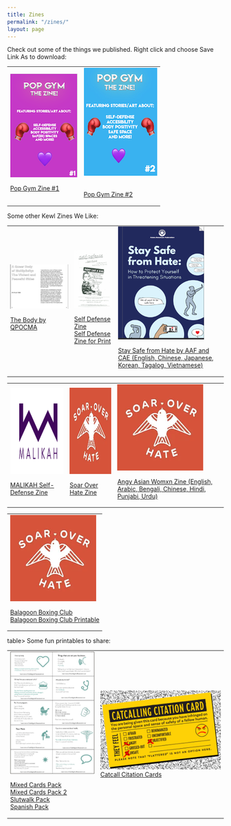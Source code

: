 ```yaml
---
title: Zines
permalink: "/zines/"
layout: page
---
```


Check out some of the things we published. Right click and choose Save Link As to download:

<table>
   <tr>
   <td>
   <img src="/assets/zine.png" alt="Zine Volume 1i">

<br>

<a href="/assets/zinesitefinal1.pdf" target="_blank" rel="noopener noreferrer">Pop Gym Zine #1</a> 
      </td>
   <td>
   <center><img src="/assets/zine2image.png" alt="Zine Volume 2"></center> 

<br>

<a href="/assets/zinesiteedit2.pdf" target="_blank" rel="noopener noreferrer"> Pop Gym Zine #2</a>
   </td>
</tr>
</table>
<table>
   <tr> Some other Kewl Zines We Like:
      <td>
             <img src="/assets/thebody2.png" alt="Self Defense, The Zine"><br>
       
<a href="https://qpocma.itch.io/the-body" target="_blank" rel="noopener noreferrer">The Body by QPOCMA</a><br>
      </td>
      <td>
             <img src="/assets/wsdzine.png" alt="Self Defense, The Zine"><br>
       
<a href="https://ln.sync.com/dl/b3d9079c0/9r4ijtth-vaip6fr3-8egk3mte-giq697xk" target="_blank" rel="noopener noreferrer">Self Defense Zine</a><br>
<a href="/assets/WSDZineFinal.pdf" target="_blank" rel="noopener noreferrer">Self Defense Zine for Print</a> 
      </td>
      <td>
         <img src="/assets/aafcae.png" alt="Stay Safe from Hate Zine" width="200" height="262"><br>

<a href="https://www.aafederation.org/wp-content/uploads/2022/11/Stay-Safe-from-Hate-booklet.pdf" target="_blank" rel="noopener noreferrer">Stay Safe from Hate by AAF and CAE (English, Chinese, Japanese, Korean, Tagalog, Vietnamese)</a><br> 
   </td>

</table>
<table>
   
 <td>
         <img src="/assets/MalikahLogo.png" alt="Malikah Logo" width="220" height="200"><br>

<a href="https://drive.google.com/file/d/1beqKWa3Ftt3a7BQIKq5MblDBTuOZBCPN/view?usp=sharing" target="_blank" rel="noopener noreferrer">MALIKAH Self-Defense Zine</a><br> 
   </td>

 <td>
         <img src="/assets/SOHlogo.png" alt="Soar Over Hate Logo" width="200" height="200"><br>

<a href="https://drive.google.com/file/d/16RoymwB5_Pk89kiaMYGoVuZ7s12BXQGP/view?usp=drive_link" target="_blank" rel="noopener noreferrer">Soar Over Hate Zine</a><br> 
   </td>

 <td>
         <img src="/assets/SOHlogo.png" alt="Angry Asian Womxn Logo" width="200" height="200"><br>

<a href="https://linktr.ee/aawsubwayguide" target="_blank" rel="noopener noreferrer">Angy Asian Womxn Zine (English, Arabic, Bengali, Chinese, Hindi, Punjabi, Urdu)</a><br> 
   </td>

</table>

<table>
   <td>
         <img src="/assets/SOHlogo.png" alt="Angry Asian Womxn Logo" width="200" height="200"><br>

<a href="https://phlanticap.noblogs.org/files/2024/04/balagoon-boxing-club-zine-screen-reading.pdf" target="_blank" rel="noopener noreferrer">Balagoon Boxing Club</a><br> 
<a href="https://phlanticap.noblogs.org/files/2024/04/balagoon-boxing-club-zine-imposed-copy.pdf" target="_blank" rel="noopener noreferrer">Balagoon Boxing Club Printable</a><br> 
   </td>
</table>table>
<table>
   <tr> Some fun printables to share:
      <td>
             <img src="/assets/CardA.png" alt="Cards Against Street Harassment"><br>
       
<a href="/assets/Mix.pdf" target="_blank" rel="noopener noreferrer">Mixed Cards Pack</a> <br>
<a href="/assets/Mix2.pdf" target="_blank" rel="noopener noreferrer">Mixed Cards Pack 2</a> <br>
<a href="/assets/slutwalk.pdf" target="_blank" rel="noopener noreferrer">Slutwalk Pack</a> <br>
<a href="/assets/spanish.pdf" target="_blank" rel="noopener noreferrer">Spanish Pack</a> 
      </td>
      <td>
         <img src="/assets/CCC.png" alt="Catcall Citation Cards"><br>
        <a href="/assets/CCC.pdf" target="_blank" rel="noopener noreferrer">Catcall Citation Cards</a>           
      </td>
   </tr>
</table>



